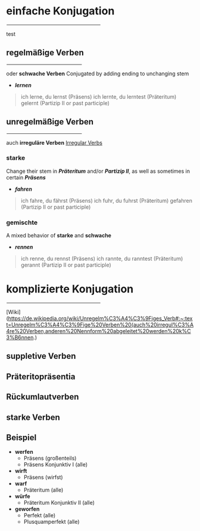 # einfache Konjugation
<hr width="50%" align="right" style="border: 1px solid white">

test
## regelmäßige Verben
<hr width="40%" align="right" style="border: 0.5px solid white">

oder **schwache Verben**
Conjugated by adding ending to unchanging stem
- ***lernen***
> ich lerne,  du lernst (Präsens)
> ich lernte, du lerntest (Präteritum)
> gelernt (Partizip II or past participle)

## unregelmäßige Verben
<hr width="40%" align="right" style="border: 0.5px solid white">

auch **irreguläre Verben**
[Irregular Verbs](irreg_verbs_DNutting.pdf)
### starke
Change their stem in ***Präteritum*** and/or ***Partizip II***, as well as sometimes in certain ***Präsens***
- ***fahren***
> ich fahre,  du fährst (Präsens)
> ich fuhr, du fuhrst (Präteritum)
> gefahren (Partizip II or past participle)

### gemischte
A mixed behavior of **starke** and **schwache**
- ***rennen***
> ich renne,  du rennst (Präsens)
> ich rannte, du ranntest (Präteritum)
> gerannt (Partizip II or past participle)

# komplizierte Konjugation
<hr width="50%" align="right" style="border: 1px solid white">

[Wiki](https://de.wikipedia.org/wiki/Unregelm%C3%A4%C3%9Figes_Verb#:~:text=Unregelm%C3%A4%C3%9Fige%20Verben%20(auch%20irregul%C3%A4re%20Verben,anderen%20Nennform%20abgeleitet%20werden%20k%C3%B6nnen.)
## suppletive Verben

## Präteritopräsentia

## Rückumlautverben

## starke Verben

## Beispiel

- **werfen** 
	- Präsens (großenteils)
	- Präsens Konjunktiv I (alle)
- **wirft** 
	- Präsens (wirfst)
- **warf** 
	- Präteritum (alle)
- **würfe**
	- Präteritum Konjunktiv II (alle)
- **geworfen**
	- Perfekt (alle)
	- Plusquamperfekt (alle)